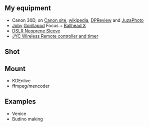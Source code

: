 <!-- 
.. link: 
.. description: 
.. tags: 
.. date: 2013/08/21 12:30:08
.. title: Timelapses
.. slug: timelapses
-->

## My equipment

* Canon 30D, on [Canon site](http://www.canon.it/For_Home/Product_Finder/Cameras/Digital_SLR/eos30d/), 
[wikipedia](http://en.wikipedia.org/wiki/Canon_EOS_30D), [DPReview](http://www.dpreview.com/reviews/canoneos30d)
and [JuzaPhoto](http://www.juzaphoto.com/recensione.php?l=it&t=canon_30d)
* [Joby](http://joby.com/gorillapod/focus) [Gorillapod](http://www.lina24.com/go/product_info.php?products_id=11232) 
Focus + [Ballhead X](http://joby.com/gorillapod/ballheadx/)
* [DSLR Neoprene Sleeve](http://www.ebay.com/itm/DSLR-Camera-Neoprene-Covers-Proect-Bag-Pouch-Fr-Canon-EOS-50D-7D-Nikon-D7100-SLR-/181198873387?pt=US_Camera_Cases_Bags&hash=item2a304b632b)
* [JYC Wireless Remote controller and timer](http://www.ebay.com/itm/JYC-JY-710-2-4GHz-Wireless-Timer-Remote-Control-for-Canon-EOS-50D-30D-40D-5D-7D-/170876098724?ssPageName=ADME:L:OC:IT:3160)

## Shot



## Mount

* KDEnlive
* ffmpeg/mencoder

## Examples

* Venice
* Budino making
